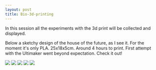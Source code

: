 ```yaml
---
layout: post
title: Bio-3d-printing
---
```


In this session all the experiments with the 3d print will be collected and displayed.

Below a sketchy design of the house of the future, as I see it.
For the moment it's only PLA. 25x18x5cm. Around 4 hours to print.
First attempt with the Ultimaker went beyond expectation. Check it out!

<img src="https://dl.dropboxusercontent.com/u/16334624/089.JPG">

<img src="https://dl.dropboxusercontent.com/u/16334624/092.JPG">

<img src="https://dl.dropboxusercontent.com/u/16334624/097.JPG">

<img src="https://dl.dropboxusercontent.com/u/16334624/098.JPG">

<img src="https://dl.dropboxusercontent.com/u/16334624/099.JPG">
